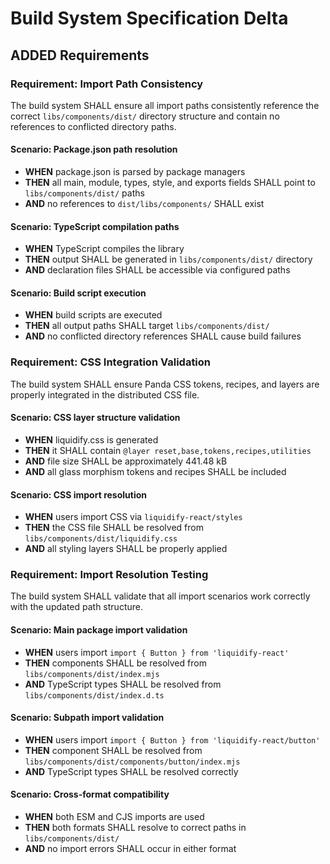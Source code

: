 # Build System Specification Delta

## ADDED Requirements

### Requirement: Import Path Consistency
The build system SHALL ensure all import paths consistently reference the correct `libs/components/dist/` directory structure and contain no references to conflicted directory paths.

#### Scenario: Package.json path resolution
- **WHEN** package.json is parsed by package managers
- **THEN** all main, module, types, style, and exports fields SHALL point to `libs/components/dist/` paths
- **AND** no references to `dist/libs/components/` SHALL exist

#### Scenario: TypeScript compilation paths
- **WHEN** TypeScript compiles the library
- **THEN** output SHALL be generated in `libs/components/dist/` directory
- **AND** declaration files SHALL be accessible via configured paths

#### Scenario: Build script execution
- **WHEN** build scripts are executed
- **THEN** all output paths SHALL target `libs/components/dist/`
- **AND** no conflicted directory references SHALL cause build failures

### Requirement: CSS Integration Validation
The build system SHALL ensure Panda CSS tokens, recipes, and layers are properly integrated in the distributed CSS file.

#### Scenario: CSS layer structure validation
- **WHEN** liquidify.css is generated
- **THEN** it SHALL contain `@layer reset,base,tokens,recipes,utilities`
- **AND** file size SHALL be approximately 441.48 kB
- **AND** all glass morphism tokens and recipes SHALL be included

#### Scenario: CSS import resolution
- **WHEN** users import CSS via `liquidify-react/styles`
- **THEN** the CSS file SHALL be resolved from `libs/components/dist/liquidify.css`
- **AND** all styling layers SHALL be properly applied

### Requirement: Import Resolution Testing
The build system SHALL validate that all import scenarios work correctly with the updated path structure.

#### Scenario: Main package import validation
- **WHEN** users import `import { Button } from 'liquidify-react'`
- **THEN** components SHALL be resolved from `libs/components/dist/index.mjs`
- **AND** TypeScript types SHALL be resolved from `libs/components/dist/index.d.ts`

#### Scenario: Subpath import validation
- **WHEN** users import `import { Button } from 'liquidify-react/button'`
- **THEN** component SHALL be resolved from `libs/components/dist/components/button/index.mjs`
- **AND** TypeScript types SHALL be resolved correctly

#### Scenario: Cross-format compatibility
- **WHEN** both ESM and CJS imports are used
- **THEN** both formats SHALL resolve to correct paths in `libs/components/dist/`
- **AND** no import errors SHALL occur in either format

